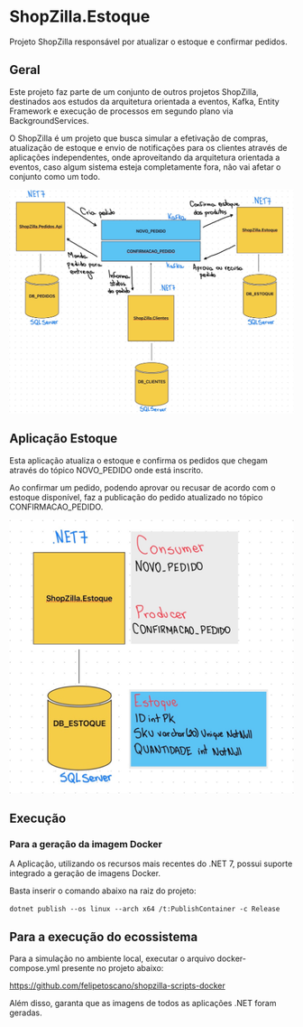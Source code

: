 # ShopZilla.Estoque

Projeto ShopZilla responsável por atualizar o estoque e confirmar pedidos.

## Geral

Este projeto faz parte de um conjunto de outros projetos ShopZilla, destinados aos estudos da arquitetura orientada a eventos, Kafka, Entity Framework e execução de processos em segundo plano via BackgroundServices.

O ShopZilla é um projeto que busca simular a efetivação de compras, atualização de estoque e envio de notificações para os clientes através de aplicações independentes, onde aproveitando da arquitetura orientada a eventos, caso algum sistema esteja completamente fora, não vai afetar o conjunto como um todo.

![alt text](https://github.com/felipetoscano/shopzilla_estoque-console-dotnet/blob/main/resources/shopzilla-geral.jpg)

## Aplicação Estoque 

Esta aplicação atualiza o estoque e confirma os pedidos que chegam através do tópico NOVO_PEDIDO onde está inscrito.

Ao confirmar um pedido, podendo aprovar ou recusar de acordo com o estoque disponível, faz a publicação do pedido atualizado no tópico CONFIRMACAO_PEDIDO.

![alt text](https://github.com/felipetoscano/shopzilla_estoque-console-dotnet/blob/main/resources/shopzilla-estoque.jpg)

## Execução

### Para a geração da imagem Docker

A Aplicação, utilizando os recursos mais recentes do .NET 7, possui suporte integrado a geração de imagens Docker.

Basta inserir o comando abaixo na raiz do projeto: 

`
dotnet publish --os linux --arch x64 /t:PublishContainer -c Release
`

## Para a execução do ecossistema

Para a simulação no ambiente local, executar o arquivo docker-compose.yml presente no projeto abaixo:

https://github.com/felipetoscano/shopzilla-scripts-docker

Além disso, garanta que as imagens de todos as aplicações .NET foram geradas.
